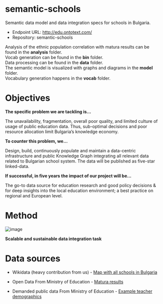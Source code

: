 # semantic-schools

Semantic data model and data integration specs for schools in Bulgaria.

* Endpoint URL: <http://edu.ontotext.com/>
* Repository: semantic-schools

Analysis of the ethnic population correlation with matura results can be found in the <b>analysis</b> folder. <br />
Vocab generation can be found in the <b>bin</b> folder. <br />
Data processing can be found in the <b>data</b> folder. <br />
The semantic model is visualized with graphs and diagrams in the <b>model</b> folder. <br />
Vocabulary generation happens in the <b>vocab</b> folder.

# Objectives

<b>The specific problem we are tackling is…</b>

The unavailability, fragmentation, overall poor quality, and limited culture of usage of public
education data. Thus, sub-optimal decisions and poor resource allocation limit Bulgaria’s
knowledge economy.

<b>To counter this problem, we...</b>

Design, build, continuously populate and maintain a data-centric infrastructure and public
Knowledge Graph integrating all relevant data related to Bulgarian school system. The data will
be published as five-star linked-data.

<b>If successful, in five years the impact of our project will be...</b>

The go-to data source for education research and good policy decisions & for deep insights into
the local education environment; a best practice on regional and European level.

# Method
![image](https://user-images.githubusercontent.com/80645419/120837640-9d896100-c56f-11eb-8329-3b575182168d.png)

<b>Scalable and sustainable data integration task</b>

# Data sources
* Wikidata (heavy contribution from us) - [Map with all schools in Bulgaria](https://query.wikidata.org/embed.html#%23defaultView%3AMap%0A%0Aselect%20%3Fschool%20%3FschoolLabel%20%3Floc%20%3Flayer%20%3Fsector%20%7B%0A%20%20%3Fschool%20wdt%3AP31%2Fwdt%3AP279%3F%20wd%3AQ3914%20%3B%20wdt%3AP131%20%3Fdistrict%20%3B%20wdt%3AP625%20%3Floc%20.%0A%20%20%3Fdistrict%20wdt%3AP31%20wd%3AQ7553685%20%3B%20wdt%3AP131%20wd%3AQ4442915%20.%0A%20%20SERVICE%20wikibase%3Alabel%20%7B%20bd%3AserviceParam%20wikibase%3Alanguage%20%22bg%22.%20%0A%20%20%20%20%20%20%20%20%20%20%20%20%20%20%20%20%20%20%20%20%20%20%20%20%20%20%20%20%3Fdistrict%20rdfs%3Alabel%20%3Flayer%20.%0A%20%20%20%20%20%20%20%20%20%20%20%20%20%20%20%20%20%20%20%20%20%20%20%20%20%20%20%20%3Fschool%20rdfs%3Alabel%20%3FschoolLabel%20%0A%20%20%20%20%20%20%20%20%20%20%20%20%20%20%20%20%20%20%20%20%20%20%20%20%20%7D%0A%20%20%23optional%20%7B%3Fschool%20wdt%3AP3896%20%3Fsector%20.%7D%0A%7D)

* Open Data From Ministry of Education - [Matura results](https://data.egov.bg/data?q=%D0%B7%D1%80%D0%B5%D0%BB%D0%BE%D1%81%D1%82%D0%B5%D0%BD+%D0%B8%D0%B7%D0%BF%D0%B8%D1%82)

* Demanded public data From Ministry of Education - [Example teacher demographics](https://docs.google.com/spreadsheets/d/1T8vBFHKMJ4zHuz-42Bp3KF7sVNDZmWkv/edit#gid=1341478489)

